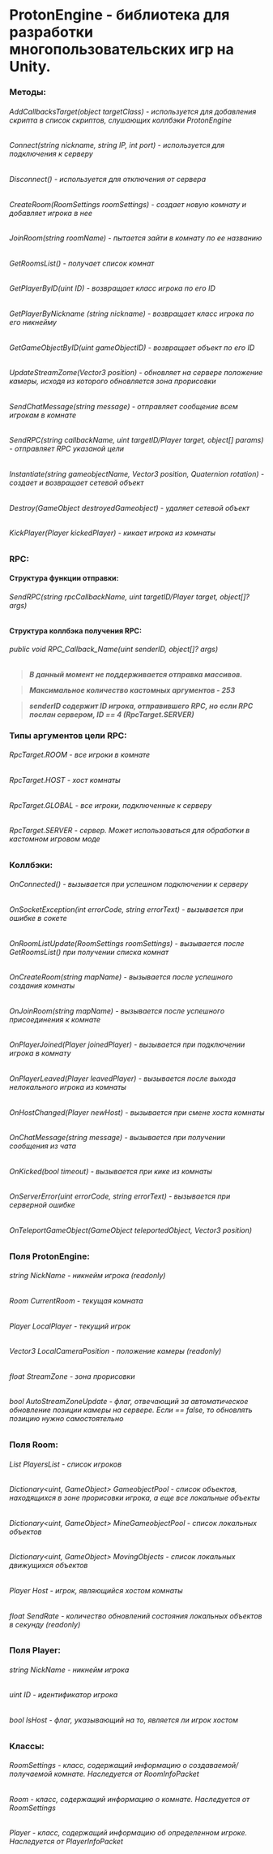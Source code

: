 # ProtonEngine - библиотека для разработки многопользовательских игр на Unity.

### Методы:
###### AddCallbacksTarget(object targetClass) - используется для добавления скрипта в список скриптов, слушающих коллбэки ProtonEngine
###### Connect(string nickname, string IP, int port) - используется для подключения к серверу
###### Disconnect() - используется для отключения от сервера
###### CreateRoom(RoomSettings roomSettings) - создает новую комнату и добавляет игрока в нее
###### JoinRoom(string roomName) - пытается зайти в комнату по ее названию
###### GetRoomsList() - получает список комнат
###### GetPlayerByID(uint ID) - возвращает класс игрока по его ID
###### GetPlayerByNickname (string nickname) - возвращает класс игрока по его никнейму
###### GetGameObjectByID(uint gameObjectID) - возвращает объект по его ID
###### UpdateStreamZome(Vector3 position) - обновляет на сервере положение камеры, исходя из которого обновляется зона прорисовки
###### SendChatMessage(string message) - отправляет сообщение всем игрокам в комнате
###### SendRPC(string callbackName, uint targetID/Player target, object[] params) - отправляет RPC указаной цели
###### Instantiate(string gameobjectName, Vector3 position, Quaternion rotation) - создает и возвращает сетевой объект
###### Destroy(GameObject destroyedGameobject) - удаляет сетевой объект
###### KickPlayer(Player kickedPlayer) - кикает игрока из комнаты 

### RPC:
#### Структура функции отправки:
###### SendRPC(string rpcCallbackName, uint targetID/Player target, object[]? args)
#### Структура коллбэка получения RPC:
###### public void RPC_Callback_Name(uint senderID, object[]? args)
>***В данный момент не поддерживается отправка массивов.***

>***Максимальное количество кастомных аргументов - 253***

>***senderID содержит ID игрока, отправившего RPC, но если RPC послан сервером, ID == 4 (RpcTarget.SERVER)***

### Типы аргументов цели RPC:
###### RpcTarget.ROOM - все игроки в комнате
###### RpcTarget.HOST - хост комнаты
###### RpcTarget.GLOBAL - все игроки, подключенные к серверу
###### RpcTarget.SERVER - сервер. Может использоваться для обработки в кастомном игровом моде

### Коллбэки:
###### OnConnected() - вызывается при успешном подключении к серверу
###### OnSocketException(int errorCode, string errorText) - вызывается при ошибке в сокете
###### OnRoomListUpdate(RoomSettings roomSettings) - вызывается после GetRoomsList() при получении списка комнат
###### OnCreateRoom(string mapName) - вызывается после успешного создания комнаты
###### OnJoinRoom(string mapName) - вызывается после успешного присоединения к комнате
###### OnPlayerJoined(Player joinedPlayer) - вызывается при подключении игрока в комнату
###### OnPlayerLeaved(Player leavedPlayer) - вызывается после выхода нелокального игрока из комнаты
###### OnHostChanged(Player newHost) - вызывается при смене хоста комнаты
###### OnChatMessage(string message) - вызывается при получении сообщения из чата
###### OnKicked(bool timeout) - вызывается при кике из комнаты
###### OnServerError(uint errorCode, string errorText) - вызывается при серверной ошибке
###### OnTeleportGameObject(GameObject teleportedObject, Vector3 position)

### Поля ProtonEngine:
###### string NickName - никнейм игрока (readonly)
###### Room CurrentRoom - текущая комната
###### Player LocalPlayer - текущий игрок
###### Vector3 LocalCameraPosition - положение камеры (readonly)
###### float StreamZone - зона прорисовки
###### bool AutoStreamZoneUpdate - флаг, отвечающий за автоматическое обновление позиции камеры на сервере. Если == false, то обновлять позицию нужно самостоятельно

### Поля Room:
###### List<Player> PlayersList - список игроков
###### Dictionary<uint, GameObject> GameobjectPool - список объектов, находящихся в зоне прорисовки игрока, а еще все локальные объекты
###### Dictionary<uint, GameObject> MineGameobjectPool - список локальных объектов
###### Dictionary<uint, GameObject> MovingObjects - список локальных движущихся объектов
###### Player Host - игрок, являющийся хостом комнаты
###### float SendRate - количество обновлений состояния локальных объектов в секунду (readonly)

### Поля Player:
###### string NickName - никнейм игрока
###### uint ID - идентификатор игрока
###### bool IsHost - флаг, указывающий на то, является ли игрок хостом

### Классы:
###### RoomSettings - класс, содержащий информацию о создаваемой/получаемой комнате. Наследуется от RoomInfoPacket
###### Room - класс, содержащий информацию о комнате. Наследуется от RoomSettings
###### Player - класс, содержащий информацию об определенном игроке. Наследуется от PlayerInfoPacket
